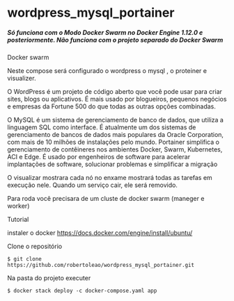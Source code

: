# wordpress_mysql_portainer
##### Só funciona com o Modo Docker Swarm no Docker Engine 1.12.0 e posteriormente. Não funciona com o projeto separado do Docker Swarm

Docker swarm

Neste compose será configurado o wordpress o mysql , o proteiner e visualizer.

O WordPress é um projeto de código aberto que você pode usar para criar sites, blogs ou aplicativos. É mais usado por blogueiros, pequenos negócios e empresas da Fortune 500 do que todas as outras opções combinadas. 

O MySQL é um sistema de gerenciamento de banco de dados, que utiliza a linguagem SQL como interface. É atualmente um dos sistemas de gerenciamento de bancos de dados mais populares da Oracle Corporation, com mais de 10 milhões de instalações pelo mundo.
Portainer simplifica o gerenciamento de contêineres nos ambientes Docker, Swarm, Kubernetes, ACI e Edge. É usado por engenheiros de software para acelerar implantações de software, solucionar problemas e simplificar a migração

O visualizar mostrara cada nó no enxame mostrará todas as tarefas em execução nele. Quando um serviço cair, ele será removido.

Para roda você precisara de um cluste de docker swarm (maneger e worker)

Tutorial

instaler o docker 
https://docs.docker.com/engine/install/ubuntu/

Clone o repositório
```
$ git clone https://github.com/robertoleao/wordpress_mysql_portainer.git
```
Na pasta do projeto executer
```
$ docker stack deploy -c docker-compose.yaml app
```
